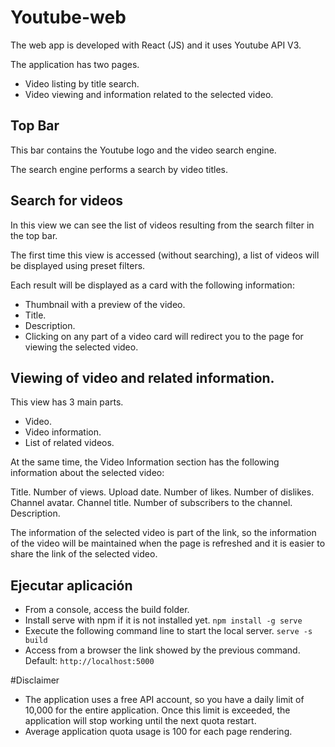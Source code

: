 # Youtube-web

The web app is developed with React (JS) and it uses Youtube API V3.

The application has two pages.

* Video listing by title search.
* Video viewing and information related to the selected video.

## Top Bar

This bar contains the Youtube logo and the video search engine.

The search engine performs a search by video titles.

## Search for videos

In this view we can see the list of videos resulting from the search filter in the top bar.

The first time this view is accessed (without searching), a list of videos will be displayed using preset filters.

Each result will be displayed as a card with the following information:

* Thumbnail with a preview of the video.
* Title.
* Description.
* Clicking on any part of a video card will redirect you to the page for viewing the selected video.

## Viewing of video and related information.

This view has 3 main parts.

* Video.
* Video information.
* List of related videos.

At the same time, the Video Information section has the following information about the selected video:

Title.
Number of views.
Upload date.
Number of likes.
Number of dislikes.
Channel avatar.
Channel title.
Number of subscribers to the channel.
Description.

The information of the selected video is part of the link, so the information of the video will be maintained when the page is refreshed and it is easier to share the link of the selected video.

## Ejecutar aplicación

* From a console, access the build folder.
* Install serve with npm if it is not installed yet.
    `npm install -g serve`
* Execute the following command line to start the local server.
    `serve -s build`
* Access from a browser the link showed by the previous command. Default:
    `http://localhost:5000`



#Disclaimer

* The application uses a free API account, so you have a daily limit of 10,000 for the entire application. Once this limit is exceeded, the application will stop working until the next quota restart.
* Average application quota usage is 100 for each page rendering.